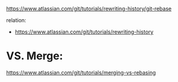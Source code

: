 https://www.atlassian.com/git/tutorials/rewriting-history/git-rebase

relation:
- https://www.atlassian.com/git/tutorials/rewriting-history

# VS. Merge:
https://www.atlassian.com/git/tutorials/merging-vs-rebasing
